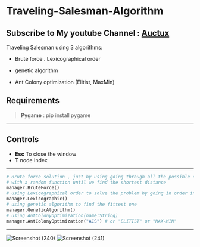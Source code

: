 # Traveling-Salesman-Algorithm
 Subscribe to My youtube Channel : [Auctux](https://www.youtube.com/c/Auctux)
 ---
 Traveling Salesman using 3 algorithms:
 - Brute force
  . Lexicographical order
  
 - genetic algorithm
 - Ant Colony optimization (Elitist, MaxMin)
## Requirements
> **Pygame** : pip install pygame

---
## Controls
- **Esc**   To close the window
- **T**     node Index
---
```python:main.py
# Brute force solution , just by using going through all the possible combination 
# with a random function until we find the shortest distance
manager.BruteForce() 
# using Lexicographical order to solve the problem by going in order into all the possible routes
manager.Lexicographic()
# using genetic algorithm to find the fittest one
manager.GeneticAlgorithm()
# using AntColonyOptimization(name:String) 
manager.AntColonyOptimization("ACS") # or "ELITIST" or "MAX-MIN"

```
---

![Screenshot (240)](https://user-images.githubusercontent.com/48150537/136697477-262bc770-9986-44ba-9441-7ea6964fb487.png)
![Screenshot (241)](https://user-images.githubusercontent.com/48150537/136697483-3936c2de-323b-474a-95f8-7976a9447a96.png)
